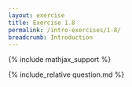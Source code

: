 ```yaml
---
layout: exercise
title: Exercise 1.8
permalink: /intro-exercises/1-8/
breadcrumb: Introduction
---
```


{% include mathjax_support %}

<div><i class="arrow-up" data-chapter="intro-exercises" data-exercise="ex_8" data-rating="0"></i></div>
{% include_relative question.md %}
